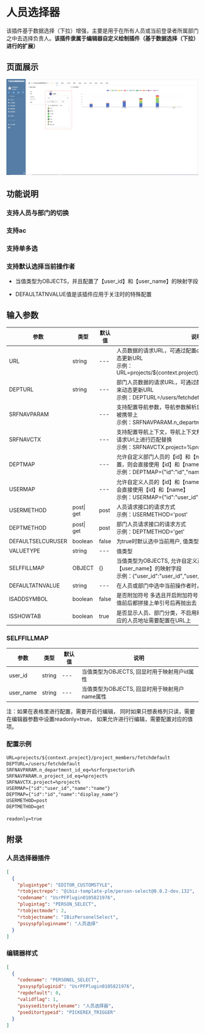 # 人员选择器

该插件基于数据选择（下拉）增强，主要是用于在所有人员或当前登录者所属部门之中去选择负责人。**该插件隶属于编辑器自定义绘制插件（基于数据选择（下拉）进行的扩展）**


## 页面展示

![img](./public/assets/images/scene.png)


## 功能说明

### 支持人员与部门的切换

### 支持ac

### 支持单多选

### 支持默认选择当前操作者

- 当值类型为OBJECTS，并且配置了【user_id】和【user_name】的映射字段

- DEFAULTATNVALUE值是该插件应用于关注时的特殊配置


## 输入参数

| 参数              | 类型       | 默认值 | 说明                                                         |
| ----------------- | ---------- | ------ | ------------------------------------------------------------ |
| URL               | string     | ---    | 人员数据的请求URL，可通过配置${context.xxx}或者${data.xxx}来动态更新URL<br />示例：URL=projects/${context.project}/project_members/fetchdefault |
| DEPTURL           | string     | ---    | 部门人员数据的请求URL，可通过配置${context.xxx}或者${data.xxx}来动态更新URL<br />示例：DEPTURL=/users/fetchdefault |
| SRFNAVPARAM       |            | ---    | 支持配置导航参数，导航参数解析后会在人员或者部门人员请求时被携带上<br />示例：SRFNAVPARAM.n_department_id_eq=%srforgsectorid%,<br/> |
| SRFNAVCTX         |            | ---    | 支持配置导航上下文，导航上下文解析后会在人员或者部门人员的请求Url上进行匹配替换<br />示例：SRFNAVCTX.project=%project% |
| DEPTMAP           |            | ---    | 允许自定义部门人员的【id】和【name】的映射字段，如果未配置，则会直接使用【id】和【name】<br />示例：DEPTMAP={"id":"id","name":"display_name"} |
| USERMAP           |            | ---    | 允许自定义人员的【id】和【name】的映射字段，如果未配置，则会直接使用【id】和【name】<br />示例：USERMAP={"id":"user_id","name":"name"} |
| USERMETHOD        | post\| get | post   | 人员请求接口的请求方式<br />示例：USERMETHOD='post'          |
| DEPTMETHOD        | post\| get | post   | 部门人员请求接口的请求方式<br />示例：DEPTMETHOD='get'       |
| DEFAULTSELCURUSER | boolean    | false  | 为true时默认选中当前用户, 值类型为OBJECTS时生效              |
| VALUETYPE         | string     | ---    | 值类型                                                       |
| SELFFILLMAP       | OBJECT     | {}     | 当值类型为OBJECTS, 允许自定义选择人的【user_id】和【user_name】的映射字段  <br />示例：{"user_id":"user_id","user_name":"name"} |
| DEFAULTATNVALUE   | string     | ---    | 在人员或部门中选中当前操作者时，指定默认的关注类型。<br />   |
| ISADDSYMBOL       | boolean    | false  | 是否附加符号 多选且开启附加符号并且选择值为多个时，每个选择值前后都拼接上单引号后再抛出去 |
| ISSHOWTAB         | boolean    | true   | 是否显示人员、部门分类，不启用时，只启用并显示全部人员，对应的人员地址需要配置在URL上 |

### SELFFILLMAP

| 参数      | 类型   | 默认值 | 说明                                          |
| --------- | ------ | ------ | --------------------------------------------- |
| user_id   | string | ---    | 当值类型为OBJECTS, 回显时用于映射用户id属性   |
| user_name | string | ---    | 当值类型为OBJECTS, 回显时用于映射用户name属性 |

注：如果在表格里进行配置，需要开启行编辑， 同时如果只想表格列只读，需要在编辑器参数中设置readonly=true， 如果允许进行行编辑，需要配置对应的值项。

### 配置示例

```
URL=projects/${context.project}/project_members/fetchdefault
DEPTURL=/users/fetchdefault
SRFNAVPARAM.n_department_id_eq=%srforgsectorid%
SRFNAVPARAM.n_project_id_eq=%project%
SRFNAVCTX.project=%project%
USERMAP={"id":"user_id","name":"name"}
DEPTMAP={"id":"id","name":"display_name"}
USERMETHOD=post
DEPTMETHOD=get

readonly=true
```


## 附录

### 人员选择器插件

```json
[
  {
    "plugintype": "EDITOR_CUSTOMSTYLE",
    "rtobjectrepo": "@ibiz-template-plm/person-select@0.0.2-dev.132",
    "codename": "UsrPFPlugin0105821976",
    "plugintag": "PERSON_SELECT",
    "rtobjectmode": 2,
    "rtobjectname": "IBizPersonelSelect",
    "pssyspfpluginname": "人员选择"
  }
]
```

### 编辑器样式

```json
[
  {
    "codename": "PERSONEL_SELECT",
    "pssyspfpluginid": "UsrPFPlugin0105821976",
    "repdefault": 0,
    "validflag": 1,
    "pssyseditorstylename": "人员选择器",
    "pseditortypeid": "PICKEREX_TRIGGER"
  }
]
```
